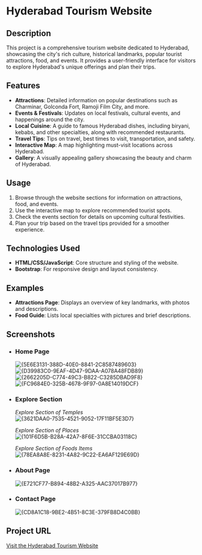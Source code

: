 # Hyderabad Tourism Website

## Description
This project is a comprehensive tourism website dedicated to Hyderabad, showcasing the city's rich culture, historical landmarks, popular tourist attractions, food, and events. It provides a user-friendly interface for visitors to explore Hyderabad's unique offerings and plan their trips.

## Features
- **Attractions**: Detailed information on popular destinations such as Charminar, Golconda Fort, Ramoji Film City, and more.
- **Events & Festivals**: Updates on local festivals, cultural events, and happenings around the city.
- **Local Cuisine**: A guide to famous Hyderabad dishes, including biryani, kebabs, and other specialties, along with recommended restaurants.
- **Travel Tips**: Tips on travel, best times to visit, transportation, and safety.
- **Interactive Map**: A map highlighting must-visit locations across Hyderabad.
- **Gallery**: A visually appealing gallery showcasing the beauty and charm of Hyderabad.

## Usage
1. Browse through the website sections for information on attractions, food, and events.
2. Use the interactive map to explore recommended tourist spots.
3. Check the events section for details on upcoming cultural festivities.
4. Plan your trip based on the travel tips provided for a smoother experience.

## Technologies Used
- **HTML/CSS/JavaScript**: Core structure and styling of the website.
- **Bootstrap**: For responsive design and layout consistency.

## Examples
- **Attractions Page**: Displays an overview of key landmarks, with photos and descriptions.
- **Food Guide**: Lists local specialties with pictures and brief descriptions.

## Screenshots
- ### Home Page
  ![{5E6E3131-388D-40E0-8841-2C8587489603}](https://github.com/user-attachments/assets/68645bdd-c9ad-4792-a115-edb800c9ea88)
  ![{D39983C0-9EAF-4D47-9DAA-A078A48FDB89}](https://github.com/user-attachments/assets/628a9ae4-a405-4ed6-a213-b16894476d22)
  ![{2662205D-C774-49C3-B822-C3285DBAD9F8}](https://github.com/user-attachments/assets/07463c8b-5fae-4a03-a087-750c2dfd1a52)
  ![{FC9684E0-325B-4678-9F97-0A8E14019DCF}](https://github.com/user-attachments/assets/d84cd95a-d9e6-4c2e-b85b-53ce97d34a50)

- ### Explore Section
  *Explore Section of Temples*
  ![{3621DAA0-7535-4521-9052-17F11BF5E3D7}](https://github.com/user-attachments/assets/99cfc70e-d528-4801-ba6f-234deb17b517)

  *Explore Section of Places*
  ![{101F6D5B-B28A-42A7-8F6E-31CCBA03118C}](https://github.com/user-attachments/assets/8bf25f48-d8ff-4b14-bde8-babbbbdf4c65)

  *Explore Section of Foods Items*
  ![{78EA8A8E-8231-4A82-9C22-EA6AF129E69D}](https://github.com/user-attachments/assets/216c7da2-fce6-4978-8131-8c305ae76997)

- ### About Page
  ![{E721CF77-B894-48B2-A325-AAC37017B977}](https://github.com/user-attachments/assets/10ed7a5e-0ef2-4676-a07f-149f9c079efa)

- ### Contact Page
  ![{CD8A1C18-9BE2-4B51-8C3E-379FB8D4C0BB}](https://github.com/user-attachments/assets/b511f312-39cf-4696-9de1-9f744ccc7d33)

## Project URL
[Visit the Hyderabad Tourism Website](https://naidunani.github.io/Hyderabad_Tourism/)



